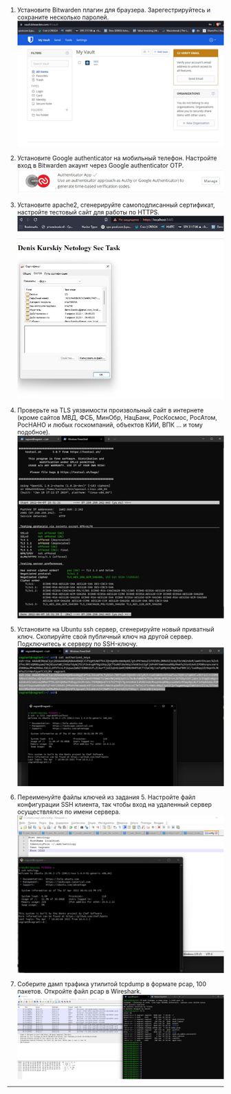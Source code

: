 1. Установите Bitwarden плагин для браузера. Зарегестрируйтесь и сохраните несколько паролей.
![img](./03-sysadmin-09-security-01.jpg)

2. Установите Google authenticator на мобильный телефон. Настройте вход в Bitwarden акаунт через Google authenticator OTP.
![img](./03-sysadmin-09-security-02.jpg)

3. Установите apache2, сгенерируйте самоподписанный сертификат, настройте тестовый сайт для работы по HTTPS.
![img](./03-sysadmin-09-security-03.jpg)

4. Проверьте на TLS уязвимости произвольный сайт в интернете (кроме сайтов МВД, ФСБ, МинОбр, НацБанк, РосКосмос, РосАтом, РосНАНО и любых госкомпаний, объектов КИИ, ВПК ... и тому подобное).
![img](./03-sysadmin-09-security-04.jpg)

5. Установите на Ubuntu ssh сервер, сгенерируйте новый приватный ключ. Скопируйте свой публичный ключ на другой сервер. Подключитесь к серверу по SSH-ключу.
![img](./03-sysadmin-09-security-05.jpg)

6. Переименуйте файлы ключей из задания 5. Настройте файл конфигурации SSH клиента, так чтобы вход на удаленный сервер осуществлялся по имени сервера.
![img](./03-sysadmin-09-security-06.jpg)

7. Соберите дамп трафика утилитой tcpdump в формате pcap, 100 пакетов. Откройте файл pcap в Wireshark.
![img](./03-sysadmin-09-security-07.jpg)
 ---